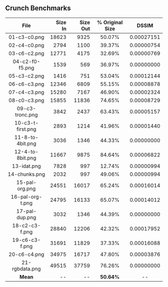 ## Crunch Benchmarks

| File                | Size In      | Size Out         |  % Original Size   |  DSSIM         |
| :-----------------: | ------------:| ----------------:| :----------------: | :------------: |
| 01-c3-c0.png        |  18623       |  9325            |  50.07%            |  0.00027151    |
| 02-c4-c0.png        |  2794        |  1100            |  39.37%            |  0.00000754    |
| 03-c6-c2.png        |  12771       |  4175            |  32.69%            |  0.00000769    |
| 04-c2-f0-f5.png     |  1539        |  569             |  36.97%            |  0.00000000    |
| 05-c3-c2.png        |  1416        |  751             |  53.04%            |  0.00012144    |
| 06-c6-c3.png        |  12346       |  6809            |  55.15%            |  0.00008878    |
| 07-c4-c3.png        |  15280       |  7167            |  46.90%            |  0.00002324    |
| 08-c0-c3.png        |  15855       |  11836           |  74.65%            |  0.00008729    |
| 09-c3-tronc.png     |  3842        |  2437            |  63.43%            |  0.00005157    |
| 10-c3-t-first.png   |  2893        |  1214            |  41.96%            |  0.00001440    |
| 11-8-to-4bit.png    |  3036        |  1346            |  44.33%            |  0.00000000    |
| 12-4-to-8bit.png    |  11667       |  9875            |  84.64%            |  0.00006822    |
| 13-idat.png         |  7828        |   997            |  12.74%            |  0.00000994    |
| 14-chunks.png       |  2032        |   997            |  49.06%            |  0.00000994    |
| 15-pal-org.png      |  24551       |  16017           |  65.24%            |  0.00016014    |
| 16-pal-org-t.png    |  24795       |  16133           |  65.07%            |  0.00014012    |
| 17-pal-dup.png      |  3032        |  1346            |  44.39%            |  0.00000000    |
| 18-c2-c3-f.png      |  28840       |  12206           |  42.32%            |  0.00017952    |
| 19-c6-c3-f.png      |  31691       |  11829           |  37.33%            |  0.00016088    |
| 20-c6-c4.png        |  34975       |  16717           |  47.80%            |  0.00003876    |
| 21-rgbdata.png      |  49515       |  37759           |  76.26%            |  0.00000000    |
| **Mean**            |     --       |   --             |  **50.64%**        |  --            |


